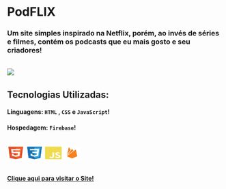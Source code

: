 # PodFLIX

### Um site simples inspirado na Netflix, porém, ao invés de séries e filmes, contém os podcasts que eu mais gosto e seu criadores!
 
<br>
 
 <img src="imagens/podflix.gif">

<br>
<h2>Tecnologias Utilizadas:</h2>
 
 #### Linguagens: `HTML` , `CSS` e `JavaScript`!
 
 #### Hospedagem: `Firebase`!
 
 <div style="display: inline_block"><br>
  <img align="center" alt="HTML" height="30" width="40" src="https://raw.githubusercontent.com/devicons/devicon/master/icons/html5/html5-original.svg">
  <img align="center" alt="CSS" height="30" width="40" src="https://raw.githubusercontent.com/devicons/devicon/master/icons/css3/css3-original.svg">
  <img align="center" alt="Js" height="30" width="40" src="https://raw.githubusercontent.com/devicons/devicon/master/icons/javascript/javascript-plain.svg">
 <img align="center" alt="C++" height="30" width="40" src="https://raw.githubusercontent.com/devicons/devicon/master/icons/firebase/firebase-plain.svg">
 </div>
 
 <br>
 
 #### <a href= "https://podflix-6212e.web.app/">Clique aqui para visitar o Site!</a>
